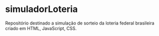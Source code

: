 # simuladorLoteria #
<p>Repositório destinado a simulação de sorteio da loteria federal brasileira criado em HTML, JavaScript, CSS.</p>
